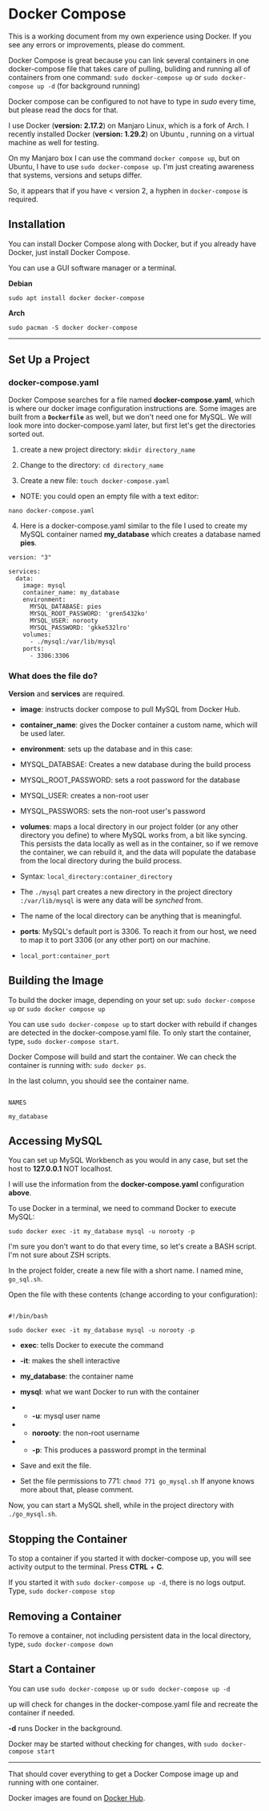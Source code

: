 # Docker Compose

This is a working document from my own experience using Docker. If you see any errors or improvements, please do comment.

Docker Compose is great because you can link several containers in one docker-compose file that takes care of pulling, buliding and running all of containers from one command: `sudo docker-compose up` or `sudo docker-compose up -d` (for background running)

Docker compose can be configured to not have to type in *sudo* every time, but please read the docs for that.

I use Docker (**version: 2.17.2**) on Manjaro Linux, which is a fork of Arch. I recently installed Docker (**version: 1.29.2**) on Ubuntu , running on a virtual machine as well for testing.

On my Manjaro box I can use the command `docker compose up`, but on Ubuntu, I have to use `sudo docker-compose up`. I'm just creating awareness that systems, versions and setups differ.

So, it appears that if you have < version 2, a hyphen in `docker-compose` is required.

## Installation

You can install Docker Compose along with Docker, but if you already have Docker, just install Docker Compose.

You can use a GUI software manager or a terminal.

**Debian**

`sudo apt install docker docker-compose`

**Arch**

`sudo pacman -S docker docker-compose`

---

## Set Up a Project

### docker-compose.yaml

Docker Compose searches for a file named **docker-compose.yaml**, which is where our docker image configuration instructions are. Some images are built from a **`Dockerfile`** as well, but we don't need one for MySQL. We will look more into docker-compose.yaml later, but first let's get the directories sorted out.

1) create a new project directory: `mkdir directory_name`

2) Change to the directory: `cd directory_name`

3) Create a new file: `touch docker-compose.yaml`

- NOTE: you could open an empty file with a text editor:

`nano docker-compose.yaml`

4) Here is a docker-compose.yaml similar to the file I used to create my MySQL container named **my_database** which creates a database named **pies**.

```
version: "3"

services:
  data:
    image: mysql
    container_name: my_database
    environment:
      MYSQL_DATABASE: pies
      MYSQL_ROOT_PASSWORD: 'gren5432ko'
      MYSQL_USER: norooty
      MYSQL_PASSWORD: 'gkke532lro'
    volumes:
      - ./mysql:/var/lib/mysql
    ports:
      - 3306:3306

```

### What does the file do?

**Version** and **services** are required.

- **image**: instructs docker compose to pull MySQL from Docker Hub.

- **container_name**: gives the Docker container a custom name, which will be used later.

- **environment**: sets up the database and in this case:

+ MYSQL_DATABSAE: Creates a new database during the build process

+ MYSQL_ROOT_PASSWORD: sets a root password for the database

+ MYSQL_USER: creates a non-root user

+ MYSQL_PASSWORS: sets the non-root user's password

- **volumes**: maps a local directory in our project folder (or any other directory you define) to where MySQL works from, a bit like syncing. This persists the data locally as well as in the container, so if we remove the container, we can rebuild it, and the data will populate the database from the local directory during the build process.

+ Syntax: `local_directory:container_directory`

+ The `./mysql` part creates a new directory in the project directory `:/var/lib/mysql` is were any data will be *synched* from.

+ The name of the local directory can be anything that is meaningful.

- **ports**: MySQL's default port is 3306. To reach it from our host, we need to map it to port 3306 (or any other port) on our machine.

+ `local_port:container_port`

## Building the Image

To build the docker image, depending on your set up: `sudo docker-compose up` or `sudo docker compose up`

You can use `sudo docker-compose up` to start docker with rebuild if changes are detected in the docker-compose.yaml file. To only start the container, type, `sudo docker-compose start`.

Docker Compose will build and start the container. We can check the container is running with: `sudo docker ps`.

In the last column, you should see the container name.

```

NAMES

my_database

```

## Accessing MySQL

You can set up MySQL Workbench as you would in any case, but set the host to **127.0.0.1** NOT localhost.

I will use the information from the **docker-compose.yaml** configuration **above**.

To use Docker in a terminal, we need to command Docker to execute MySQL:

`sudo docker exec -it my_database mysql -u norooty -p`

I'm sure you don't want to do that every time, so let's create a BASH script. I'm not sure about ZSH scripts.

In the project folder, create a new file with a short name. I named mine, `go_sql.sh`.

Open the file with these contents (change according to your configuration):

```

#!/bin/bash

sudo docker exec -it my_database mysql -u norooty -p

```

- **exec**: tells Docker to execute the command

- **-it**: makes the shell interactive

- **my_database**: the container name

- **mysql**: what we want Docker to run with the container

- - **-u**: mysql user name

- - **norooty**: the non-root username

- - **-p**: This produces a password prompt in the terminal

- Save and exit the file.

- Set the file permissions to 771: `chmod 771 go_mysql.sh` If anyone knows more about that, please comment.

Now, you can start a MySQL shell, while in the project directory with `./go_mysql.sh`.

## Stopping the Container

To stop a container if you started it with docker-compose up, you will see activity output to the terminal. Press **CTRL** + **C**.

If you started it with `sudo docker-compose up -d`, there is no logs output. Type, `sudo docker-compose stop`

## Removing a Container

To remove a container, not including persistent data in the local directory, type, `sudo docker-compose down`

## Start a Container

You can use `sudo docker-compose up` or `sudo docker-compose up -d`

up will check for changes in the docker-compose.yaml file and recreate the container if needed.

**-d** runs Docker in the background.

Docker may be started without checking for changes, with `sudo docker-compose start`

---

That should cover everything to get a Docker Compose image up and running with one container.

Docker images are found on [Docker Hub](https://hub.docker.com/_/mysql).